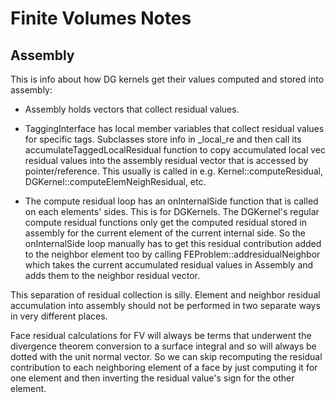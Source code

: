 
Finite Volumes Notes
=====================

Assembly
---------

This is info about how DG kernels get their values computed and stored into assembly:

* Assembly holds vectors that collect residual values.

* TaggingInterface has local member variables that collect residual values for
  specific tags.  Subclasses store info in _local_re and then call its
  accumulateTaggedLocalResidual function to copy accumulated local vec
  residual values into the assembly residual vector that is accessed by
  pointer/reference.  This usually is called in e.g. Kernel::computeResidual,
  DGKernel::computeElemNeighResidual, etc.

* The compute residual loop has an onInternalSide function that is called on
  each elements' sides.  This is for DGKernels.  The DGKernel's regular
  compute residual functions only get the computed residual stored in assembly
  for the current element of the current internal side.  So the onInternalSide
  loop manually has to get this residual contribution added to the neighbor
  element too by calling FEProblem::addresidualNeighbor which takes the
  current accumulated residual values in Assembly and adds them to the
  neighbor residual vector.

This separation of residual collection is silly.  Element and neighbor
residual accumulation into assembly should not be performed in two separate
ways in very different places.  

Face residual calculations for FV will always be terms that underwent the
divergence theorem conversion to a surface integral and so will always be
dotted with the unit normal vector.  So we can skip recomputing the residual
contribution to each neighboring element of a face by just computing it for
one element and then inverting the residual value's sign for the other
element.


